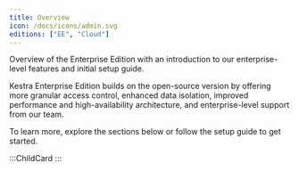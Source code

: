 ```yaml
---
title: Overview
icon: /docs/icons/admin.svg
editions: ["EE", "Cloud"]
---
```


Overview of the Enterprise Edition with an introduction to our enterprise-level features and initial setup guide.

Kestra Enterprise Edition builds on the open-source version by offering more granular access control, enhanced data isolation, improved performance and high-availability architecture, and enterprise-level support from our team.

To learn more, explore the sections below or follow the setup guide to get started.

:::ChildCard
:::